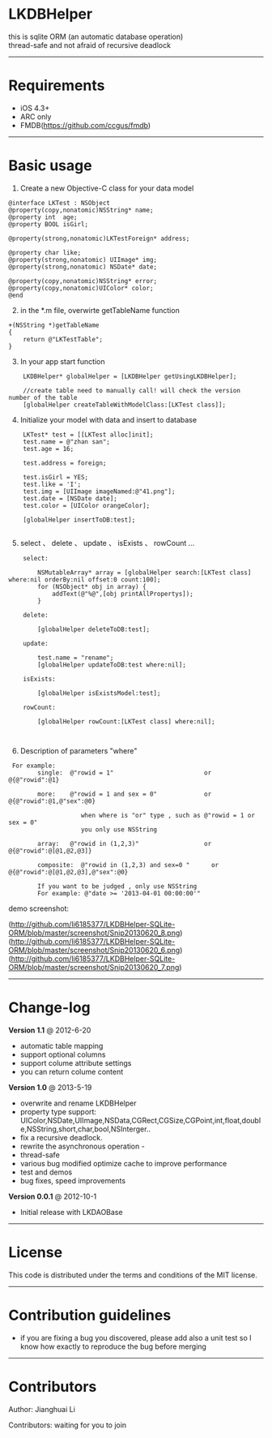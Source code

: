 LKDBHelper
====================================
this is sqlite ORM (an automatic database operation) <br>
thread-safe and not afraid of recursive deadlock

------------------------------------
Requirements
====================================

* iOS 4.3+ 
* ARC only
* FMDB(https://github.com/ccgus/fmdb)

------------------------------------
Basic usage
====================================

1. Create a new Objective-C class for your data model
```
@interface LKTest : NSObject
@property(copy,nonatomic)NSString* name;
@property int  age;
@property BOOL isGirl;

@property(strong,nonatomic)LKTestForeign* address;

@property char like;
@property(strong,nonatomic) UIImage* img;
@property(strong,nonatomic) NSDate* date;

@property(copy,nonatomic)NSString* error;
@property(copy,nonatomic)UIColor* color;
@end
```
2. in the *.m file, overwirte getTableName function

```
+(NSString *)getTableName
{
    return @"LKTestTable";
}
```

3. In your app start function

```
    LKDBHelper* globalHelper = [LKDBHelper getUsingLKDBHelper];
   
    //create table need to manually call! will check the version number of the table
    [globalHelper createTableWithModelClass:[LKTest class]];
```

4. Initialize your model with data and insert to database

```
    LKTest* test = [[LKTest alloc]init];
    test.name = @"zhan san";
    test.age = 16;
    
    test.address = foreign;
    
    test.isGirl = YES;
    test.like = 'I';
    test.img = [UIImage imageNamed:@"41.png"];
    test.date = [NSDate date];
    test.color = [UIColor orangeColor];
    
    [globalHelper insertToDB:test];
    
```

5. select 、 delete 、 update 、 isExists 、 rowCount ...

```
    select:
        
        NSMutableArray* array = [globalHelper search:[LKTest class] where:nil orderBy:nil offset:0 count:100];
        for (NSObject* obj in array) {
            addText(@"%@",[obj printAllPropertys]);
        }
        
    delete:
        
        [globalHelper deleteToDB:test];
        
    update:
        
        test.name = "rename";
        [globalHelper updateToDB:test where:nil];
        
    isExists:
        
        [globalHelper isExistsModel:test];
    
    rowCount:
        
        [globalHelper rowCount:[LKTest class] where:nil];
        
     
```
6. Description of parameters "where"

```
 For example: 
        single:  @"rowid = 1"                         or      @{@"rowid":@1}
 
        more:    @"rowid = 1 and sex = 0"             or      @{@"rowid":@1,@"sex":@0}
                   
                    when where is "or" type , such as @"rowid = 1 or sex = 0"
                    you only use NSString
 
        array:   @"rowid in (1,2,3)"                  or      @{@"rowid":@[@1,@2,@3]}
            
        composite:  @"rowid in (1,2,3) and sex=0 "      or      @{@"rowid":@[@1,@2,@3],@"sex":@0}
 
        If you want to be judged , only use NSString
        For example: @"date >= '2013-04-01 00:00:00'"
```

demo screenshot:

(http://github.com/li6185377/LKDBHelper-SQLite-ORM/blob/master/screenshot/Snip20130620_8.png)
(http://github.com/li6185377/LKDBHelper-SQLite-ORM/blob/master/screenshot/Snip20130620_6.png)
(http://github.com/li6185377/LKDBHelper-SQLite-ORM/blob/master/screenshot/Snip20130620_7.png)

----------
Change-log
==========

**Version 1.1** @ 2012-6-20

- automatic table mapping
- support optional columns
- support colume attribute settings
- you can return colume content

**Version 1.0** @ 2013-5-19

- overwrite and rename LKDBHelper
- property type support: UIColor,NSDate,UIImage,NSData,CGRect,CGSize,CGPoint,int,float,double,NSString,short,char,bool,NSInterger..
- fix a recursive deadlock. 
- rewrite the asynchronous operation - 
- thread-safe 
- various bug modified optimize cache to improve performance 
- test and demos
- bug fixes, speed improvements

**Version 0.0.1** @ 2012-10-1

- Initial release with LKDAOBase


-------
License
=======

This code is distributed under the terms and conditions of the MIT license. 

-------
Contribution guidelines
=======

* if you are fixing a bug you discovered, please add also a unit test so I know how exactly to reproduce the bug before merging

-------
Contributors
=======

Author: Jianghuai Li

Contributors: waiting for you to join

